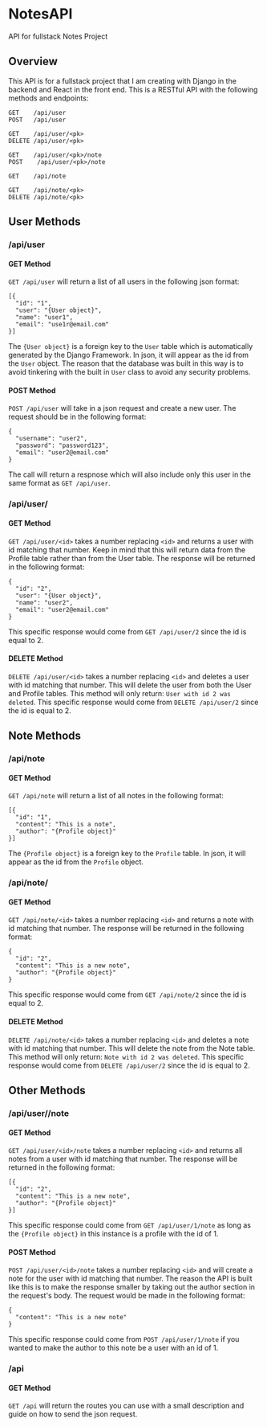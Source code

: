 # NotesAPI
API for fullstack Notes Project



## Overview

This API is for a fullstack project that I am creating with
Django in the backend and React in the front end. This is a
RESTful API with the following methods and endpoints:

```
GET    /api/user
POST   /api/user

GET    /api/user/<pk>
DELETE /api/user/<pk>

GET    /api/user/<pk>/note
POST    /api/user/<pk>/note

GET    /api/note

GET    /api/note/<pk>
DELETE /api/note/<pk>
```



## User Methods

### /api/user

#### GET Method

`GET /api/user` will return a list of all users in the following 
json format:
```
[{
  "id": "1",
  "user": "{User object}",
  "name": "user1",
  "email": "use1r@email.com"
}]
```

The `{User object}` is a foreign key to the `User` table which 
is automatically generated by the Django Framework. In json, 
it will appear as the id from the `User` object. The reason 
that the database was built in this way is to avoid tinkering
with the built in `User` class to avoid any security problems.

#### POST Method

`POST /api/user` will take in a json request and create a new
user. The request should be in the following format:
```
{
  "username": "user2",
  "password": "password123",
  "email": "user2@email.com"
}
```

The call will return a respnose which will also include only
this user in the same format as `GET /api/user`.


### /api/user/<id>

#### GET Method

`GET /api/user/<id>` takes a number replacing `<id>` and returns
a user with id matching that number. Keep in mind that this will
return data from the Profile table rather than from the User table.
The response will be returned in the following format:
```
{
  "id": "2",
  "user": "{User object}",
  "name": "user2",
  "email": "user2@email.com"
}
```

This specific response would come from `GET /api/user/2` since
the id is equal to 2.

#### DELETE Method

`DELETE /api/user/<id>` takes a number replacing `<id>` and
deletes a user with id matching that number. This will delete
the user from both the User and Profile tables. This method
will only return: `User with id 2 was deleted`. This specific
response would come from `DELETE /api/user/2` since the id is
equal to 2.



## Note Methods

### /api/note

#### GET Method

`GET /api/note` will return a list of all notes in the
following format:
```
[{
  "id": "1",
  "content": "This is a note",
  "author": "{Profile object}"
}]
```

The `{Profile object}` is a foreign key to the `Profile` table. 
In json, it will appear as the id from the `Profile` object.


### /api/note/<id>

#### GET Method

`GET /api/note/<id>` takes a number replacing `<id>` and returns
a note with id matching that number. The response will be returned
in the following format:
```
{
  "id": "2",
  "content": "This is a new note",
  "author": "{Profile object}"
}
```

This specific response would come from `GET /api/note/2` since
the id is equal to 2.

#### DELETE Method

`DELETE /api/note/<id>` takes a number replacing `<id>` and
deletes a note with id matching that number. This will delete
the note from the Note table. This method will only return:
`Note with id 2 was deleted`. This specific response would 
come from `DELETE /api/user/2` since the id is equal to 2.



## Other Methods

### /api/user/<id>/note

#### GET Method

`GET /api/user/<id>/note` takes a number replacing `<id>`
and returns all notes from a user with id matching that
number. The response will be returned in the following format:
```
[{
  "id": "2",
  "content": "This is a new note",
  "author": "{Profile object}"
}]
```

This specific response could come from `GET /api/user/1/note`
as long as the `{Profile object}` in this instance is a profile
with the id of 1.

#### POST Method

`POST /api/user/<id>/note` takes a number replacing
`<id>` and will create a note for the user with id matching
that number. The reason the API is built like this is to make
the response smaller by taking out the author section in the
request's body. The request would be made in the following format:
```
{
  "content": "This is a new note"
}
```

This specific response could come from `POST /api/user/1/note`
if you wanted to make the author to this note be a user with an
id of 1.


### /api

#### GET Method

`GET /api` will return the routes you can use with a small
description and guide on how to send the json request.


